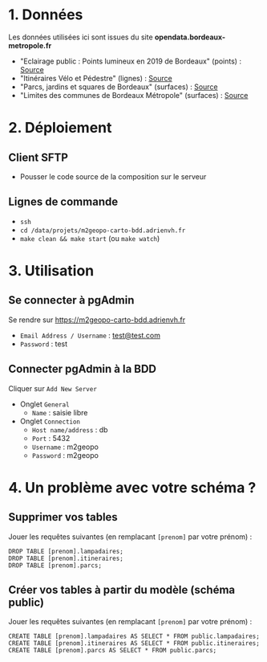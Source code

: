 # 1. Données

Les données utilisées ici sont issues du site **opendata.bordeaux-metropole.fr**

- "Eclairage public : Points lumineux en 2019 de Bordeaux" (points) :
[Source](https://opendata.bordeaux-metropole.fr/explore/dataset/bor_ptlum/information/)
- "Itinéraires Vélo et Pédestre" (lignes) :
[Source](https://opendata.bordeaux-metropole.fr/explore/dataset/pc_itinerance_l/information/)
- "Parcs, jardins et squares de Bordeaux" (surfaces) :
[Source](https://opendata.bordeaux-metropole.fr/explore/dataset/bor_parcjardin/information/)
- "Limites des communes de Bordeaux Métropole" (surfaces) :
[Source](https://opendata.bordeaux-metropole.fr/explore/dataset/fv_commu_s/information/)

# 2. Déploiement

## Client SFTP

- Pousser le code source de la composition sur le serveur

## Lignes de commande

- `ssh`
- `cd /data/projets/m2geopo-carto-bdd.adrienvh.fr`
- `make clean && make start` (ou `make watch`)

# 3. Utilisation

## Se connecter à pgAdmin

Se rendre sur https://m2geopo-carto-bdd.adrienvh.fr

- `Email Address / Username` : test@test.com
- `Password` : test

## Connecter pgAdmin à la BDD

Cliquer sur `Add New Server`

- Onglet `General`
  - `Name` : saisie libre
- Onglet `Connection`
  - `Host name/address` : db
  - `Port` : 5432
  - `Username` : m2geopo
  - `Password` : m2geopo

# 4. Un problème avec votre schéma ?

## Supprimer vos tables

Jouer les requêtes suivantes (en remplacant `[prenom]` par votre prénom) :

```
DROP TABLE [prenom].lampadaires;
DROP TABLE [prenom].itineraires;
DROP TABLE [prenom].parcs;
```

## Créer vos tables à partir du modèle (schéma public)

Jouer les requêtes suivantes (en remplacant `[prenom]` par votre prénom) :

```
CREATE TABLE [prenom].lampadaires AS SELECT * FROM public.lampadaires;
CREATE TABLE [prenom].itineraires AS SELECT * FROM public.itineraires;
CREATE TABLE [prenom].parcs AS SELECT * FROM public.parcs;
```